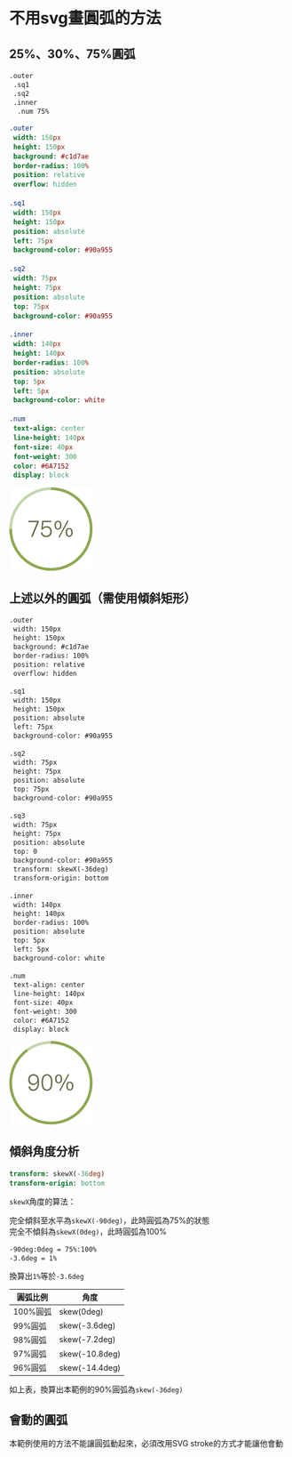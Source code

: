 # 不用svg畫圓弧的方法

## 25%、30%、75%圓弧

```pug
.outer
 .sq1
 .sq2
 .inner
  .num 75%
```

```sass
.outer
 width: 150px
 height: 150px
 background: #c1d7ae
 border-radius: 100%
 position: relative
 overflow: hidden

.sq1
 width: 150px
 height: 150px
 position: absolute
 left: 75px
 background-color: #90a955
 
.sq2
 width: 75px
 height: 75px
 position: absolute
 top: 75px
 background-color: #90a955

.inner
 width: 140px
 height: 140px
 border-radius: 100%
 position: absolute
 top: 5px
 left: 5px
 background-color: white

.num
 text-align: center
 line-height: 140px
 font-size: 40px
 font-weight: 300
 color: #6A7152
 display: block
```

![](https://raw.githubusercontent.com/ianchen0419/notes/master/img/不用svg畫圓弧的方法/01.png)

## 上述以外的圓弧（需使用傾斜矩形）

```pug
.outer
 width: 150px
 height: 150px
 background: #c1d7ae
 border-radius: 100%
 position: relative
 overflow: hidden

.sq1
 width: 150px
 height: 150px
 position: absolute
 left: 75px
 background-color: #90a955
 
.sq2
 width: 75px
 height: 75px
 position: absolute
 top: 75px
 background-color: #90a955

.sq3
 width: 75px
 height: 75px
 position: absolute
 top: 0
 background-color: #90a955
 transform: skewX(-36deg)
 transform-origin: bottom

.inner
 width: 140px
 height: 140px
 border-radius: 100%
 position: absolute
 top: 5px
 left: 5px
 background-color: white

.num
 text-align: center
 line-height: 140px
 font-size: 40px
 font-weight: 300
 color: #6A7152
 display: block
```

![](https://raw.githubusercontent.com/ianchen0419/notes/master/img/不用svg畫圓弧的方法/02.png)

## 傾斜角度分析

```sass
transform: skewX(-36deg)
transform-origin: bottom
```

`skewX`角度的算法：    

完全傾斜至水平為`skewX(-90deg)`，此時圓弧為75%的狀態  
完全不傾斜為`skewX(0deg)`，此時圓弧為100%

```
-90deg:0deg = 75%:100%
-3.6deg = 1%
```

換算出`1%`等於`-3.6deg`

| 圓弧比例 | 角度          |
| ------ | ---------     |
| 100%圓弧| skew(0deg)    |
| 99%圓弧 | skew(-3.6deg) |
| 98%圓弧 | skew(-7.2deg) |
| 97%圓弧 | skew(-10.8deg)|
| 96%圓弧 | skew(-14.4deg)|

如上表，換算出本範例的90%圓弧為`skew(-36deg)`

## 會動的圓弧

本範例使用的方法不能讓圓弧動起來，必須改用SVG stroke的方式才能讓他會動
